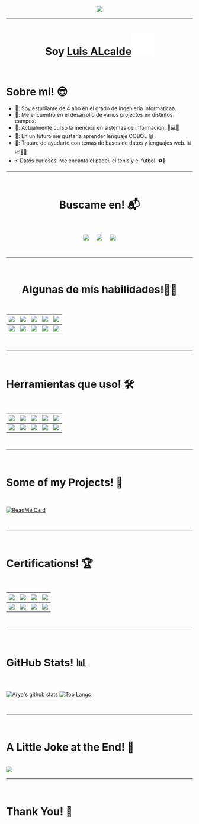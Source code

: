 <p align="center">
  <img src="https://miro.medium.com/max/2048/1*OohqW5DGh9CQS4hLY5FXzA.png" height="230"/>
</p>
<hr>
<h1 align="center">Soy <a href="https://github.com/luiis02">Luis ALcalde<a><img src="https://github.com/Kathryn-Jie/Kathryn-Jie/blob/main/wave.gif" width="60px"/></h1>
<Br>
<h1>Sobre mi! 😎</h1>

- 🏫: Soy estudiante de 4 año en el grado de ingeniería informáticaa.
- 🔭: Me encuentro en el desarrollo de varios projectos en distintos campos.
- 🌱: Actualmente curso la mención en sistemas de información. 🧠💻🤖
- 🤔: En un futuro me gustaría aprender lenguaje COBOL 😅
- 💬: Tratare de ayudarte con temas de bases de datos y lenguajes web. 📊📈🤖🧠
- ⚡  Datos curiosos: Me encanta el padel, el tenis y el fútbol. ⚽🎾
  
<hr>
<Br>
<h1 align="center">Buscame en! 📬</h1>
<Br>
<p align="center">
<a href="https://www.linkedin.com/in/luisalcaldegarcia/" target="blank"><img align="center" src="https://img.shields.io/badge/Luis Alcalde-0077B5?style=for-the-badge&logo=linkedin&logoColor=white" /></a> &nbsp;&nbsp;&nbsp;  <a href="mailto:luisalcaldegarcia.02@gmail.com" target="blank"><img align="center" src="https://img.shields.io/badge/luisalcaldegarcia.02@gmail.com-D14836?style=for-the-badge&logo=gmail&logoColor=white" /></a>    &nbsp;&nbsp;&nbsp;       <a href="https://luisalcalde.netlify.app/" target="blank"><img align="center" src="https://img.shields.io/badge/Mi%20portafolio-D14836?style=for-the-badge&logo=HTML5&logoColor=white&color=black" /></a>
</p>
  
<Br>
<hr>
<Br>
<h1 align="center">Algunas de mis habilidades!🤸‍♂</h1>
<Br>
  
|![](https://img.shields.io/badge/Algoritmos-brightgreen?style=for-the-badge)|![](https://img.shields.io/badge/BD%20relacionades-brightgreen?style=for-the-badge)|![](https://img.shields.io/badge/Sist.%20Operativos.-brightgreen?style=for-the-badge)|![](https://img.shields.io/badge/Web%20Scraping-red?style=for-the-badge)|![](https://img.shields.io/badge/Tecnologías%20GIT-red?style=for-the-badge)|
|---|---|---|---|---|
|![](https://img.shields.io/badge/Tecnologías%20WEB-blue?style=for-the-badge)|![](https://img.shields.io/badge/Análisis%20de%20datos-blue?style=for-the-badge)|![](https://img.shields.io/badge/Servicios%20Cloud-blue?style=for-the-badge)|![](https://img.shields.io/badge/Gestion%20BD%20Oracle-blue?style=for-the-badge)|![](https://img.shields.io/badge/Y%20Más!-yellow?style=for-the-badge)|
  
  
<Br>
<hr>
<Br>
<h1>Herramientas que uso! 🛠️</h1>
<Br>
 
|![](https://img.shields.io/badge/Python-FFD43B?style=for-the-badge&logo=python&logoColor=darkgreen)|![](https://img.shields.io/badge/GitHub-FF6F00?style=for-the-badge&logo=GitHub&logoColor=white)|![](https://img.shields.io/badge/PHP-F7931E?style=for-the-badge&logo=PHP&logoColor=white)|![](https://img.shields.io/badge/MySQL-D00000?style=for-the-badge&logo=MySQL&logoColor=white)|![](https://img.shields.io/badge/C%20C++?&style=for-the-badge&logo=Codio&logoColor=white)|
|---|---|---|---|---|
|![](https://img.shields.io/badge/JavaScript-342B029.svg?&style=for-the-badge&logo=JavaScript&logoColor=white)|![](https://img.shields.io/badge/Google%20Cloud-2C2D72?style=for-the-badge&logo=Google&logoColor=white)|![](https://img.shields.io/badge/Linux-777BB4?style=for-the-badge&logo=Linux&logoColor=white)|![](https://img.shields.io/badge/HTML5%20CSS-239120?style=for-the-badge&logo=HTML5&logoColor=white)|![](https://img.shields.io/badge/Y%20Más!-yellow?style=for-the-badge)|
  

<Br>
<hr>
<Br>
<h1>Some of my Projects! 🎨</h1>
<Br>
  
[![ReadMe Card](https://github-readme-stats.vercel.app/api/pin/?username=Aryagm&repo=California_Housing_Prices)](https://github.com/Aryagm/California_Housing_Prices)

<Br>
<hr>
<Br>
<h1>Certifications! 🏆</h1>
<Br>
  
|[![](https://img.shields.io/badge/Introduction%20to%20Python-red?style=for-the-badge)](https://raw.githubusercontent.com/Aryagm/Aryagm/main/Certificates/Introduction%20to%20Python-1.jpg)|[![](https://img.shields.io/badge/Intermediate%20Python-blue?style=for-the-badge)](https://raw.githubusercontent.com/Aryagm/Aryagm/main/Certificates/Intermediate%20Python-1.jpg)|[![](https://img.shields.io/badge/Machine%20Learning%20for%20Everyone-green?style=for-the-badge)](https://raw.githubusercontent.com/Aryagm/Aryagm/main/Certificates/Machine%20Learning%20for%20Everyone-1.jpg)|[![](https://img.shields.io/badge/Data%20Science%20Toolbox%20-I-orange?style=for-the-badge)](https://github.com/Aryagm/Aryagm/blob/main/Certificates/Data%20Science%20Toolbox%20-%20I-1.jpg)|
|---|---|---|---|
|[![](https://img.shields.io/badge/Data%20Science%20Toolbox%20-II-orange?style=for-the-badge)](https://github.com/Aryagm/Aryagm/blob/main/Certificates/Data%20Science%20Toolbox%20-%20II-1.jpg)|[![](https://img.shields.io/badge/Statistical%20Thinking%20in%20Python-purple?style=for-the-badge)](https://raw.githubusercontent.com/Aryagm/Aryagm/main/Certificates/Statistical%20Thinking%20in%20Python-1.jpg)|[![](https://img.shields.io/badge/Supervized%20Learning%20with%20Sklearn-red?style=for-the-badge)](https://raw.githubusercontent.com/Aryagm/Aryagm/main/Certificates/Supervized%20Learning%20with%20Scikit-Learn-1.jpg)|[![](https://img.shields.io/badge/More%20on%20the%20Way!-yellow?style=for-the-badge)](https://github.com/Aryagm)|
  
 

<Br>
<hr>
<Br>
<h1>GitHub Stats! 📊</h1>
<Br>
  
[![Arya's github stats](https://github-readme-stats.vercel.app/api?username=Aryagm&show_icons=true&theme=merko)](https://github.com/Aryagm/github-readme-stats) [![Top Langs](https://github-readme-stats.vercel.app/api/top-langs/?username=Aryagm&layout=compact&theme=merko)](https://github.com/Aryagm/github-readme-stats)

 
<Br>
<hr>
<Br>
<h1>A Little Joke at the End! 🤣</h1>
<Br>
  
<img src="https://ih1.redbubble.net/image.471887531.0381/raf,750x1000,075,t,000000:44f0b734a5.u4.jpg"/>
  
  
  
<Br>
<hr>
<Br>
<h1>Thank You! 🤵 </h1>
<Br>
